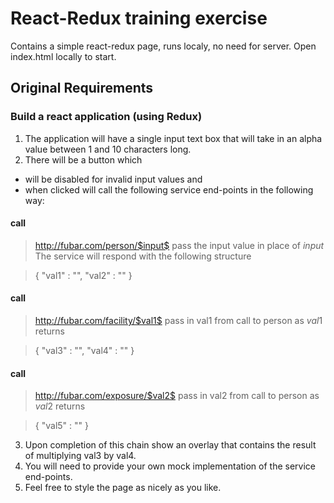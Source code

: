 # React-Redux training exercise
Contains a simple react-redux page, runs localy, no need for server.
Open index.html locally to start.

## Original Requirements

### Build a react application (using Redux)
1. The application will have a single input text box that will take in an alpha value between 1
and 10 characters long.
2. There will be a button which
+ will be disabled for invalid input values and
+ when clicked will call the following service end-points in the following way:
#### call 
> http://fubar.com/person/$input$
> pass the input value in place of $input$
> The service will respond with the following structure

> {
> "val1" : "",
> "val2" : ""
> }


#### call
> http://fubar.com/facility/$val1$
> pass in val1 from call to person as $val1$
> returns

> {
> "val3" : "",
> "val4" : ""
> }

#### call
>http://fubar.com/exposure/$val2$
>pass in val2 from call to person as $val2$
>returns

>{
>"val5" : ""
>}

3. Upon completion of this chain show an overlay that contains the result of multiplying val3 by val4.
4. You will need to provide your own mock implementation of the service end-points.
5. Feel free to style the page as nicely as you like.
